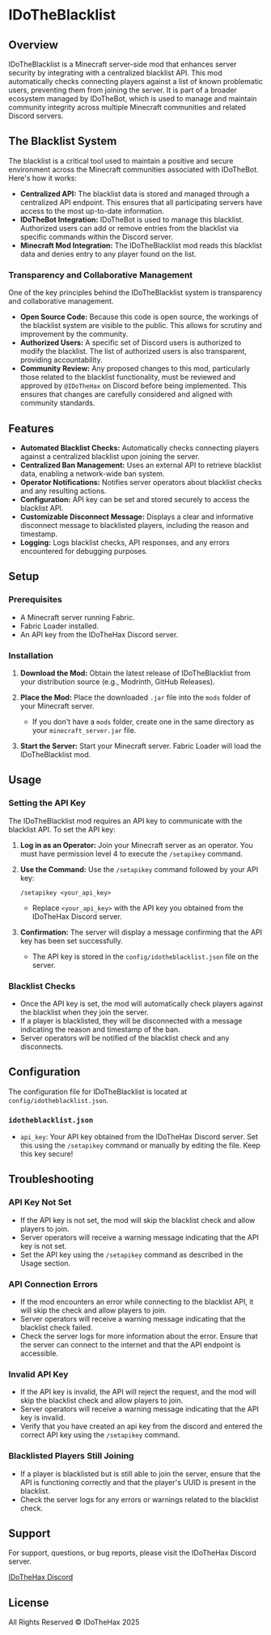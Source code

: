 # IDoTheBlacklist

## Overview

IDoTheBlacklist is a Minecraft server-side mod that enhances server security by integrating with a centralized blacklist API. This mod automatically checks connecting players against a list of known problematic users, preventing them from joining the server. It is part of a broader ecosystem managed by IDoTheBot, which is used to manage and maintain community integrity across multiple Minecraft communities and related Discord servers.

## The Blacklist System

The blacklist is a critical tool used to maintain a positive and secure environment across the Minecraft communities associated with IDoTheBot. Here's how it works:

*   **Centralized API:** The blacklist data is stored and managed through a centralized API endpoint.  This ensures that all participating servers have access to the most up-to-date information.
*   **IDoTheBot Integration:** IDoTheBot is used to manage this blacklist.  Authorized users can add or remove entries from the blacklist via specific commands within the Discord server.
*   **Minecraft Mod Integration:** The IDoTheBlacklist mod reads this blacklist data and denies entry to any player found on the list.

### Transparency and Collaborative Management

One of the key principles behind the IDoTheBlacklist system is transparency and collaborative management.

*   **Open Source Code:** Because this code is open source, the workings of the blacklist system are visible to the public. This allows for scrutiny and improvement by the community.
*   **Authorized Users:** A specific set of Discord users is authorized to modify the blacklist. The list of authorized users is also transparent, providing accountability.
*   **Community Review:** Any proposed changes to this mod, particularly those related to the blacklist functionality, must be reviewed and approved by `@IDoTheHax` on Discord before being implemented. This ensures that changes are carefully considered and aligned with community standards.

## Features

-   **Automated Blacklist Checks:** Automatically checks connecting players against a centralized blacklist upon joining the server.
-   **Centralized Ban Management:** Uses an external API to retrieve blacklist data, enabling a network-wide ban system.
-   **Operator Notifications:** Notifies server operators about blacklist checks and any resulting actions.
-   **Configuration:** API key can be set and stored securely to access the blacklist API.
-   **Customizable Disconnect Message:** Displays a clear and informative disconnect message to blacklisted players, including the reason and timestamp.
-   **Logging:** Logs blacklist checks, API responses, and any errors encountered for debugging purposes.

## Setup

### Prerequisites

-   A Minecraft server running Fabric.
-   Fabric Loader installed.
-   An API key from the IDoTheHax Discord server.

### Installation

1.  **Download the Mod:** Obtain the latest release of IDoTheBlacklist from your distribution source (e.g., Modrinth, GitHub Releases).

2.  **Place the Mod:** Place the downloaded `.jar` file into the `mods` folder of your Minecraft server.

    *   If you don't have a `mods` folder, create one in the same directory as your `minecraft_server.jar` file.

3.  **Start the Server:** Start your Minecraft server. Fabric Loader will load the IDoTheBlacklist mod.

## Usage

### Setting the API Key

The IDoTheBlacklist mod requires an API key to communicate with the blacklist API. To set the API key:

1.  **Log in as an Operator:** Join your Minecraft server as an operator. You must have permission level 4 to execute the `/setapikey` command.

2.  **Use the Command:** Use the `/setapikey` command followed by your API key:

    ```
    /setapikey <your_api_key>
    ```

    *   Replace `<your_api_key>` with the API key you obtained from the IDoTheHax Discord server.

3.  **Confirmation:** The server will display a message confirming that the API key has been set successfully.

    *   The API key is stored in the `config/idotheblacklist.json` file on the server.

### Blacklist Checks

-   Once the API key is set, the mod will automatically check players against the blacklist when they join the server.
-   If a player is blacklisted, they will be disconnected with a message indicating the reason and timestamp of the ban.
-   Server operators will be notified of the blacklist check and any disconnects.

## Configuration

The configuration file for IDoTheBlacklist is located at `config/idotheblacklist.json`.

### `idotheblacklist.json`
-   `api_key`: Your API key obtained from the IDoTheHax Discord server. Set this using the `/setapikey` command or manually by editing the file.  Keep this key secure!

## Troubleshooting

### API Key Not Set

-   If the API key is not set, the mod will skip the blacklist check and allow players to join.
-   Server operators will receive a warning message indicating that the API key is not set.
-   Set the API key using the `/setapikey` command as described in the Usage section.

### API Connection Errors

-   If the mod encounters an error while connecting to the blacklist API, it will skip the check and allow players to join.
-   Server operators will receive a warning message indicating that the blacklist check failed.
-   Check the server logs for more information about the error. Ensure that the server can connect to the internet and that the API endpoint is accessible.

### Invalid API Key

-   If the API key is invalid, the API will reject the request, and the mod will skip the blacklist check and allow players to join.
-   Server operators will receive a warning message indicating that the API key is invalid.
-   Verify that you have created an api key from the discord and entered the correct API key using the `/setapikey` command.

### Blacklisted Players Still Joining

-   If a player is blacklisted but is still able to join the server, ensure that the API is functioning correctly and that the player's UUID is present in the blacklist.
-   Check the server logs for any errors or warnings related to the blacklist check.

## Support

For support, questions, or bug reports, please visit the IDoTheHax Discord server.

[IDoTheHax Discord](https://discord.gg/aVYMFKRZGa)

## License

All Rights Reserved © IDoTheHax 2025
